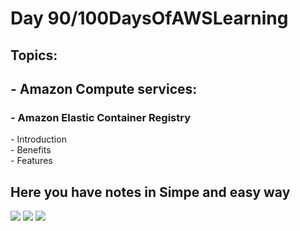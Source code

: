 <h1>Day 90/100DaysOfAWSLearning</h1>


<h2>Topics:</h2>


<h2> - Amazon Compute services: </h2>
  <h3> - Amazon Elastic Container Registry </h3>
          - Introduction <br>
          - Benefits <br>
          - Features <br>
          
   
   <h2> Here you have notes in Simpe and easy way </h2>
   
   <img src = "https://github.com/thetechgirlgita/100-days-of-aws-learning/blob/master/Images/Day9/9_1.jpg?raw=true">
   <img src = "https://github.com/thetechgirlgita/100-days-of-aws-learning/blob/master/Images/Day9/9_2.jpg?raw=true">
   <img src = "https://github.com/thetechgirlgita/100-days-of-aws-learning/blob/master/Images/Day9/9_3.jpg?raw=true">
